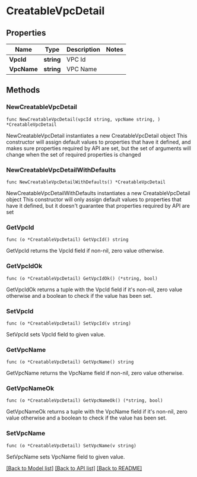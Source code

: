 # CreatableVpcDetail

## Properties

Name | Type | Description | Notes
------------ | ------------- | ------------- | -------------
**VpcId** | **string** | VPC Id | 
**VpcName** | **string** | VPC Name | 

## Methods

### NewCreatableVpcDetail

`func NewCreatableVpcDetail(vpcId string, vpcName string, ) *CreatableVpcDetail`

NewCreatableVpcDetail instantiates a new CreatableVpcDetail object
This constructor will assign default values to properties that have it defined,
and makes sure properties required by API are set, but the set of arguments
will change when the set of required properties is changed

### NewCreatableVpcDetailWithDefaults

`func NewCreatableVpcDetailWithDefaults() *CreatableVpcDetail`

NewCreatableVpcDetailWithDefaults instantiates a new CreatableVpcDetail object
This constructor will only assign default values to properties that have it defined,
but it doesn't guarantee that properties required by API are set

### GetVpcId

`func (o *CreatableVpcDetail) GetVpcId() string`

GetVpcId returns the VpcId field if non-nil, zero value otherwise.

### GetVpcIdOk

`func (o *CreatableVpcDetail) GetVpcIdOk() (*string, bool)`

GetVpcIdOk returns a tuple with the VpcId field if it's non-nil, zero value otherwise
and a boolean to check if the value has been set.

### SetVpcId

`func (o *CreatableVpcDetail) SetVpcId(v string)`

SetVpcId sets VpcId field to given value.


### GetVpcName

`func (o *CreatableVpcDetail) GetVpcName() string`

GetVpcName returns the VpcName field if non-nil, zero value otherwise.

### GetVpcNameOk

`func (o *CreatableVpcDetail) GetVpcNameOk() (*string, bool)`

GetVpcNameOk returns a tuple with the VpcName field if it's non-nil, zero value otherwise
and a boolean to check if the value has been set.

### SetVpcName

`func (o *CreatableVpcDetail) SetVpcName(v string)`

SetVpcName sets VpcName field to given value.



[[Back to Model list]](../README.md#documentation-for-models) [[Back to API list]](../README.md#documentation-for-api-endpoints) [[Back to README]](../README.md)



